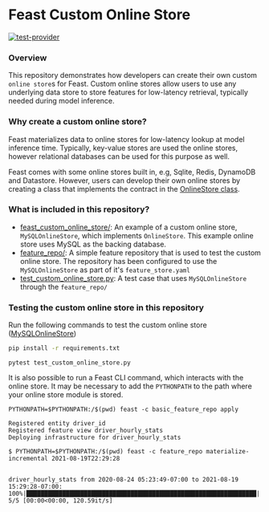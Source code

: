 # Feast Custom Online Store
[![test-provider](https://github.com/feast-dev/feast-custom-online-store-demo/actions/workflows/test_custom_online_store.yml/badge.svg?branch=main)](https://github.com/feast-dev/feast-custom-online-store-demo/actions/workflows/test_custom_online_store.yml)

### Overview

This repository demonstrates how developers can create their own custom `online store`s for Feast. Custom online stores allow users to use any underlying 
data store to store features for low-latency retrieval, typically needed during model inference.

### Why create a custom online store?

Feast materializes data to online stores for low-latency lookup at model inference time. Typically, key-value stores are used 
the online stores, however relational databases can be used for this purpose as well.

Feast comes with some online stores built in, e.g, Sqlite, Redis, DynamoDB and Datastore. However, users can develop their
own online stores by creating a class that implements the contract in the [OnlineStore class](https://github.com/feast-dev/feast/blob/master/sdk/python/feast/infra/online_stores/online_store.py#L26).

### What is included in this repository?

* [feast_custom_online_store/](feast_custom_online_store): An example of a custom online store, `MySQLOnlineStore`, which implements `OnlineStore`. This example online store uses MySQL as the backing database.
* [feature_repo/](feature_repo): A simple feature repository that is used to test the custom online store. The repository has been configured to use the `MySQLOnlineStore` as part of it's `feature_store.yaml`
* [test_custom_online_store.py](test_custom_online_store.py): A test case that uses `MySQLOnlineStore` through the `feature_repo/`

### Testing the custom online store in this repository

Run the following commands to test the custom online store ([MySQLOnlineStore](https://github.com/feast-dev/feast-custom-online-store-demo/blob/master/feast_custom_online_store/mysql.py))

```bash
pip install -r requirements.txt
```

```
pytest test_custom_online_store.py
```

It is also possible to run a Feast CLI command, which interacts with the online store. It may be necessary to add the 
`PYTHONPATH` to the path where your online store module is stored.
```
PYTHONPATH=$PYTHONPATH:/$(pwd) feast -c basic_feature_repo apply

```
```
Registered entity driver_id
Registered feature view driver_hourly_stats
Deploying infrastructure for driver_hourly_stats
```

```
$ PYTHONPATH=$PYTHONPATH:/$(pwd) feast -c feature_repo materialize-incremental 2021-08-19T22:29:28
```
```Materializing 1 feature views to 2021-08-19 15:29:28-07:00 into the feast_custom_online_store.mysql.MySQLOnlineStore online store.

driver_hourly_stats from 2020-08-24 05:23:49-07:00 to 2021-08-19 15:29:28-07:00:
100%|████████████████████████████████████████████████████████████████| 5/5 [00:00<00:00, 120.59it/s]
```